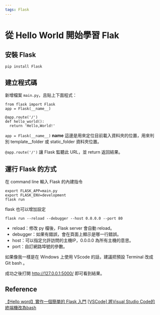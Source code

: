 ```yaml
---
tags: Flask
---
```

從 Hello World 開始學習 Flak
===
## 安裝 Flask
`pip install Flask`
## 建立程式碼
新增檔案 `main.py`，且貼上下面程式：

```python=
from flask import Flask
app = Flask(__name__)

@app.route('/')
def hello_world():
  return 'Hello,World!'
```

`app = Flask(__name__)`
__name__ 這邊是用來定位目前載入資料夾的位置，用來判別 template__folder 或 static_folder 資料夾位置。

`@app.route('/')`
讓 Flask 監聽此 URL，並 return 返回結果。

## 運行 Flask 的方式
在 command line 輸入 Flask 的內建指令
```
export FLASK_APP=main.py
export FLASK_ENV=development
flask run
```
flask 也可以增加設定
```
flask run --reload --debugger --host 0.0.0.0 --port 80
```
* reload：修改 py 檔後，Flask server 會自動 reload。
* debugger：如果有錯誤，會在頁面上顯示是哪一行錯誤。
* host：可以指定允許訪問的主機IP，0.0.0.0 為所有主機的意思。
* port：自訂網路埠號的參數。

如果像我一樣是在 Windows 上使用 VScode 的話，建議把預設 Terminal 改成 Git bash 。

成功之後打開 http://127.0.0.1:5000/ 即可看到結果。

## Reference
[【Hello word】實作一個簡單的 Flask 入門](https://www.maxlist.xyz/2020/04/30/flask-helloworld/)
[[VSCode] 將Visual Studio Code的終端機改為bash](https://dotblogs.com.tw/tom5707/2017/03/02/165726)